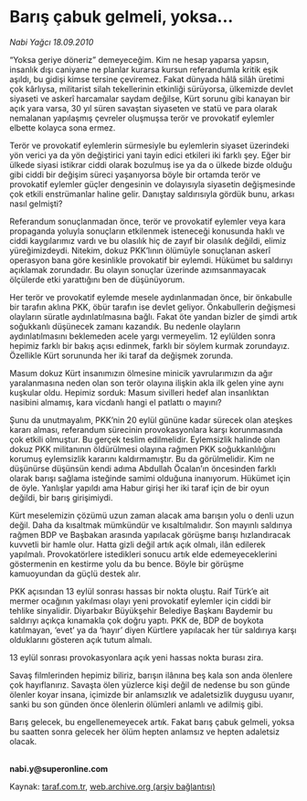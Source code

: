 # Barış çabuk gelmeli, yoksa...

*Nabi Yağcı 18.09.2010*

<div class="yazi"><p>“Yoksa geriye döneriz” demeyeceğim. Kim ne hesap yaparsa yapsın, insanlık dışı caniyane ne planlar kurarsa kursun referandumla kritik eşik aşıldı, bu gidişi kimse tersine çeviremez. Fakat dünyada hâlâ silâh üretimi çok kârlıysa, militarist silah tekellerinin etkinliği sürüyorsa, ülkemizde devlet siyaseti ve askerî harcamalar saydam değilse, Kürt sorunu gibi kanayan bir açık yara varsa, 30 yıl süren savaştan siyaseten ve statü ve para olarak nemalanan yapılaşmış çevreler oluşmuşsa terör ve provokatif eylemler elbette kolayca sona ermez. </p>
<p>Terör ve provokatif eylemlerin sürmesiyle bu eylemlerin siyaset üzerindeki yön verici ya da yön değiştirici yani tayin edici etkileri iki farklı şey. Eğer bir ülkede siyasi istikrar ciddi olarak bozulmuş ise ya da o ülkede bizde olduğu gibi ciddi bir değişim süreci yaşanıyorsa böyle bir ortamda terör ve provokatif eylemler güçler dengesinin ve dolayısıyla siyasetin değişmesinde çok etkili enstrümanlar haline gelir. Danıştay saldırısıyla gördük bunu, arkası nasıl gelmişti? </p>
<p>Referandum sonuçlanmadan önce, terör ve provokatif eylemler veya kara propaganda yoluyla sonuçların etkilenmek isteneceği konusunda haklı ve ciddi kaygılarımız vardı ve bu olasılık hiç de zayıf bir olasılık değildi, elimiz yüreğimizdeydi. Nitekim, dokuz PKK’lının ölümüyle sonuçlanan askerî operasyon bana göre kesinlikle provokatif bir eylemdi. Hükümet bu saldırıyı açıklamak zorundadır. Bu olayın sonuçlar üzerinde azımsanmayacak ölçülerde etki yarattığını ben de düşünüyorum. </p>
<p>Her terör ve provokatif eylemde mesele aydınlanmadan önce, bir önkabulle bir tarafın aklına PKK, öbür tarafın ise devlet geliyor. Önkabullerin değişmesi olayların süratle aydınlatılmasına bağlı. Fakat öte yandan bizler de şimdi artık soğukkanlı düşünecek zamanı kazandık. Bu nedenle olayların aydınlatılmasını beklemeden acele yargı vermeyelim. 12 eylülden sonra hepimiz farklı bir bakış açısı edinmek, farklı bir söylem kurmak zorundayız. Özellikle Kürt sorununda her iki taraf da değişmek zorunda. </p>
<p>Masum dokuz Kürt insanımızın ölmesine minicik yavrularımızın da ağır yaralanmasına neden olan son terör olayına ilişkin akla ilk gelen yine aynı kuşkular oldu. Hepimiz sorduk: Masum sivilleri hedef alan insanlıktan nasibini almamış, kara vicdanlı hangi el patlattı o mayını? </p>
<p>Şunu da unutmayalım, PKK’nin 20 eylül gününe kadar sürecek olan ateşkes kararı alması, referandum sürecinin provokasyonlara karşı korunmasında çok etkili olmuştur. Bu gerçek teslim edilmelidir. Eylemsizlik halinde olan dokuz PKK militanının öldürülmesi olayına rağmen PKK soğukkanlılığını korumuş eylemsizlik kararını kaldırmamıştır. Bu da görülmelidir. Kim ne düşünürse düşünsün kendi adıma Abdullah Öcalan’ın öncesinden farklı olarak barışı sağlama isteğinde samimi olduğuna inanıyorum. Hükümet için de öyle. Yanlışlar yapıldı ama Habur girişi her iki taraf için de bir oyun değildi, bir barış girişimiydi.</p>
<p>Kürt meselemizin çözümü uzun zaman alacak ama barışın yolu o denli uzun değil. Daha da kısaltmak mümkündür ve kısaltılmalıdır. Son mayınlı saldırıya rağmen BDP ve Başbakan arasında yapılacak görüşme barışı hızlandıracak kuvvetli bir hamle olur. Hatta gizli değil artık açık olmalı, ilân edilerek yapılmalı. Provokatörlere istedikleri sonucu artık elde edemeyeceklerini göstermenin en kestirme yolu da bu bence. Böyle bir görüşme kamuoyundan da güçlü destek alır. </p>
<p>PKK açısından 13 eylül sonrası hassas bir nokta oluştu. Raif Türk’e ait mermer ocağının yakılması olayı yeni provokatif eylemler için ciddi bir tehlike sinyalidir. Diyarbakır Büyükşehir Belediye Başkanı Baydemir bu saldırıyı açıkça kınamakla çok doğru yaptı. PKK de, BDP de boykota katılmayan, ‘evet’ ya da ‘hayır’ diyen Kürtlere yapılacak her tür saldırıya karşı olduklarını gösteren açık tutum almalı. </p>
<p>13 eylül sonrası provokasyonlara açık yeni hassas nokta burası zira. </p>
<p>Savaş filmlerinden hepimiz biliriz, barışın ilânına beş kala son anda ölenlere çok hayıflanırız. Savaşta ölen yüzlerce kişi değil de nedense bu son günde ölenler koyar insana, içimizde bir anlamsızlık ve adaletsizlik duygusu uyanır, sanki bu son günden önce ölenlerin ölümleri anlamlı ve adilmiş gibi. </p>
<p>Barış gelecek, bu engellenemeyecek artık. Fakat barış çabuk gelmeli, yoksa bu saatten sonra gelecek her ölüm hepten anlamsız ve hepten adaletsiz olacak. </p>
<p><b><br/>nabi.y@superonline.com</b></p></div>

Kaynak: [taraf.com.tr](m), [web.archive.org (arşiv bağlantısı)](http://web.archive.org/web/20100921064829/http://taraf.com.tr:80/nabi-yagci/makale-baris-cabuk-gelmeli-yoksa.htm)
